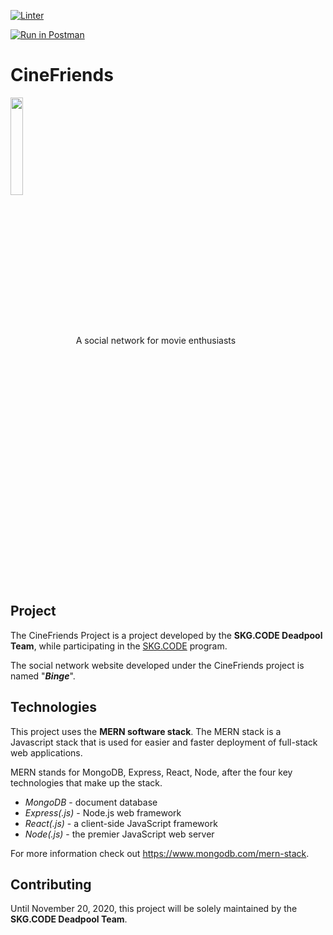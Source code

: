 [![Linter](https://github.com/dimosp/CineFriends/workflows/Linter/badge.svg)](https://github.com/marketplace/actions/super-linter)

[![Run in Postman](https://run.pstmn.io/button.svg)](https://app.getpostman.com/run-collection/f22962336b86d85f7ebf#?env%5BCineFriends%20localhost%5D=W3sia2V5IjoiYWRkcmVzcyIsInZhbHVlIjoiMTI3LjAuMC4xIiwiZW5hYmxlZCI6dHJ1ZX0seyJrZXkiOiJwb3J0IiwidmFsdWUiOiI4MDgwIiwiZW5hYmxlZCI6dHJ1ZX0seyJrZXkiOiJhcGkiLCJ2YWx1ZSI6ImFwaSIsImVuYWJsZWQiOnRydWV9LHsia2V5IjoicHJvdG9jb2wiLCJ2YWx1ZSI6Imh0dHAiLCJlbmFibGVkIjp0cnVlfV0=)

# CineFriends 
<p>
	<img src="https://user-images.githubusercontent.com/72674792/96276279-72033780-0fdb-11eb-8adc-01306c6e08ef.png" align="center" height="20%" width="20%">
A social network for movie enthusiasts
</p>

## Project
The CineFriends Project is a project developed by the **SKG.CODE Deadpool Team**, while participating in the [SKG.CODE](https://www.skgcode.gr/) program.

The social network website developed under the CineFriends project is named "***Binge***".

## Technologies
This project uses the **MERN software stack**. 
The MERN stack is a Javascript stack that is used for easier and faster deployment of full-stack web applications. 

MERN stands for MongoDB, Express, React, Node, after the four key technologies that make up the stack.
-   *MongoDB* - document database
-   *Express(.js)* - Node.js web framework
-   *React(.js)* - a client-side JavaScript framework
-   *Node(.js)* - the premier JavaScript web server

For more information check out https://www.mongodb.com/mern-stack.

## Contributing
Until November 20, 2020, this project will be solely maintained by the **SKG.CODE Deadpool Team**.
